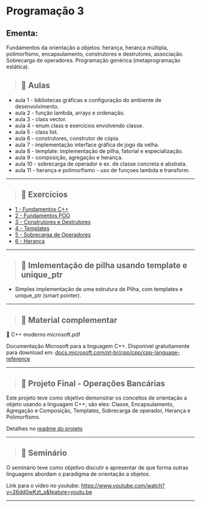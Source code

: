 # Programação 3 

## Ementa:
Fundamentos da orientação a objetos: herança, herança múltipla, polimorfismo, encapsulamento, construtores e destrutores, associação. Sobrecarga de operadores. Programação genérica (metaprogramação estática).

> ## 📂 Aulas 
* aula 1 - bibliotecas gráficas e configuração do ambiente de desenvolvimento.
* aula 2 - função lambda, arrays e ordenação.
* aula 3 - class vector.
* aula 4 - enum class e exercícios envolvendo classe.
* aula 5 - class list.
* aula 6 - construtores, construtor de cópia.
* aula 7 - implementação interface gráfica de jogo da velha.
* aula 8 - template: implementação de pilha, fatorial e especialização.
* aula 9 - composição, agregação e herança.
* aula 10 - sobrecarga de operador e ex. de classe concreta e abstrata.
* aula 11 - herança e polimorfismo - uso de funçoes lambda e transform.

---

> ## 📂 Exercícios
*  [1 - Fundamentos C++](./Exerc%C3%ADcios/1%20-%20Fundamentos%20C%2B%2B)
*  [2 - Fundamentos POO](./Exerc%C3%ADcios/2%20-%20Fundamentos%20POO)
*  [3 - Construtores e Destrutores](./Exerc%C3%ADcios/3%20-%20Construtores%20e%20Destrutores)
*  [4 - Templates](./Exerc%C3%ADcios/4%20-%20Template)
*  [5 - Sobrecarga de Operadores](./Exerc%C3%ADcios/5%20-%20Sobrecarga%20de%20Operadores)
*  [6 - Herança](./Exerc%C3%ADcios/6%20-%20Herança)

---

> ## 📂 Imlementação de pilha usando template e unique_ptr
* Simples implementação de uma estrutura de Pilha, com templates e unique_ptr (smart pointer).

---

> ## 📂 Material complementar
📗 C++ moderno microsoft.pdf

Documentação Microsoft para a linguagem C++. Disponível gratuitamente para download em: [docs.microsoft.com/pt-br/cpp/cpp/cpp-language-reference](https://docs.microsoft.com/pt-br/cpp/cpp/cpp-language-reference?view=msvc-160)

---

> ## 📂 Projeto Final - Operações Bancárias
Este projeto teve como objetivo demonstrar os conceitos de orientação a objeto usando a linguagem C++; são eles: Classe, Encapsulamento, Agregação e Composição, Templates, Sobrecarga de operador, Herança e Polimorfismo.

Detalhes no [readme do projeto](./Projeto%20Final%20-%20Operações%20Bancárias/README.md)

---

> ## 📂 Seminário
O seminário teve como objetivo discutir e apresentar de que forma outras linguagens abordam o paradigma de orientação a objetos.

Link para o vídeo no youtube:
https://www.youtube.com/watch?v=26dd0wKzt_s&feature=youtu.be

---

